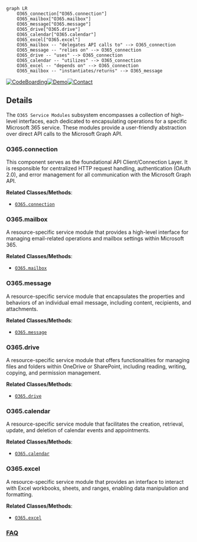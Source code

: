 ```mermaid
graph LR
    O365_connection["O365.connection"]
    O365_mailbox["O365.mailbox"]
    O365_message["O365.message"]
    O365_drive["O365.drive"]
    O365_calendar["O365.calendar"]
    O365_excel["O365.excel"]
    O365_mailbox -- "delegates API calls to" --> O365_connection
    O365_message -- "relies on" --> O365_connection
    O365_drive -- "uses" --> O365_connection
    O365_calendar -- "utilizes" --> O365_connection
    O365_excel -- "depends on" --> O365_connection
    O365_mailbox -- "instantiates/returns" --> O365_message
```

[![CodeBoarding](https://img.shields.io/badge/Generated%20by-CodeBoarding-9cf?style=flat-square)](https://github.com/CodeBoarding/GeneratedOnBoardings)[![Demo](https://img.shields.io/badge/Try%20our-Demo-blue?style=flat-square)](https://www.codeboarding.org/demo)[![Contact](https://img.shields.io/badge/Contact%20us%20-%20contact@codeboarding.org-lightgrey?style=flat-square)](mailto:contact@codeboarding.org)

## Details

The `O365 Service Modules` subsystem encompasses a collection of high-level interfaces, each dedicated to encapsulating operations for a specific Microsoft 365 service. These modules provide a user-friendly abstraction over direct API calls to the Microsoft Graph API.

### O365.connection
This component serves as the foundational API Client/Connection Layer. It is responsible for centralized HTTP request handling, authentication (OAuth 2.0), and error management for all communication with the Microsoft Graph API.


**Related Classes/Methods**:

- <a href="https://github.com/O365/python-o365/blob/master/O365/connection.py" target="_blank" rel="noopener noreferrer">`O365.connection`</a>


### O365.mailbox
A resource-specific service module that provides a high-level interface for managing email-related operations and mailbox settings within Microsoft 365.


**Related Classes/Methods**:

- <a href="https://github.com/O365/python-o365/blob/master/O365/mailbox.py" target="_blank" rel="noopener noreferrer">`O365.mailbox`</a>


### O365.message
A resource-specific service module that encapsulates the properties and behaviors of an individual email message, including content, recipients, and attachments.


**Related Classes/Methods**:

- <a href="https://github.com/O365/python-o365/blob/master/O365/message.py" target="_blank" rel="noopener noreferrer">`O365.message`</a>


### O365.drive
A resource-specific service module that offers functionalities for managing files and folders within OneDrive or SharePoint, including reading, writing, copying, and permission management.


**Related Classes/Methods**:

- <a href="https://github.com/O365/python-o365/blob/master/O365/drive.py" target="_blank" rel="noopener noreferrer">`O365.drive`</a>


### O365.calendar
A resource-specific service module that facilitates the creation, retrieval, update, and deletion of calendar events and appointments.


**Related Classes/Methods**:

- <a href="https://github.com/O365/python-o365/blob/master/O365/calendar.py" target="_blank" rel="noopener noreferrer">`O365.calendar`</a>


### O365.excel
A resource-specific service module that provides an interface to interact with Excel workbooks, sheets, and ranges, enabling data manipulation and formatting.


**Related Classes/Methods**:

- <a href="https://github.com/O365/python-o365/blob/master/O365/excel.py" target="_blank" rel="noopener noreferrer">`O365.excel`</a>




### [FAQ](https://github.com/CodeBoarding/GeneratedOnBoardings/tree/main?tab=readme-ov-file#faq)